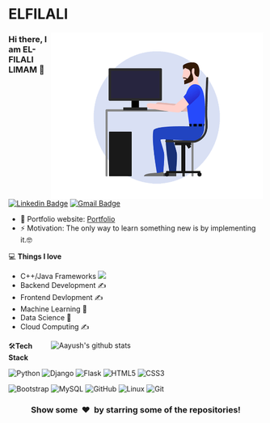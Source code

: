 # ELFILALI
<img align="right" src="devguy3.gif" alt="Code" width="420" height="330">



### Hi there, I am  EL-FILALI LIMAM 👋
[![Linkedin Badge](https://img.shields.io/badge/-aayush_shah-blue?style=flat-square&logo=Linkedin&logoColor=white&link=https:https://www.linkedin.com/in/limam-el-filali-1013b819a/)](https:https://www.linkedin.com/in/limam-el-filali-1013b819a/)
[![Gmail Badge](https://img.shields.io/badge/-elfilalilimame@gmail.com-c14438?style=flat-square&logo=Gmail&logoColor=white&link=mailto:elfilalilimame@gmail.com)](mailto:elfilalilimame@gmail.com) 

- 🎯 Portfolio website: [Portfolio](https:http://limam.me/MYPORTFOLIO/)
- ⚡ Motivation: The only way to learn something new is by implementing it.🤓

💻 **Things I love**
- C++/Java Frameworks <img src="https://media.giphy.com/media/WUlplcMpOCEmTGBtBW/giphy.gif" width="30"> 
- Backend Development ✍️
- Frontend Devlopment ✍️
- Machine Learning 🧐
- Data Science 😬
- Cloud Computing ✍️

<a href="https://gitstats.me/aayuvraj">
    <img width="420" height="auto" align="right" alt="Aayush's github stats" 
    src="https://github-readme-stats.vercel.app/api?username=aayuvraj&show_icons=true&theme=dark&count_private=false&include_all_commits=true" />
</a>

🛠**Tech Stack**

![Python](https://img.shields.io/badge/-Python-000000?style=flat&logo=python)
![Django](https://img.shields.io/badge/-Django-000000?style=flat&logo=Django)
![Flask](https://img.shields.io/badge/-Flask-000000?style=flat&logo=Flask)
![HTML5](https://img.shields.io/badge/-HTML5-000000?style=flat&logo=HTML5)
![CSS3](https://img.shields.io/badge/-CSS3-000000?style=flat&logo=CSS3)

![Bootstrap](https://img.shields.io/badge/-Bootstrap-000000?style=flat&logo=bootstrap)
![MySQL](https://img.shields.io/badge/-MySQL-000000?style=flat&logo=MySQL)
![GitHub](https://img.shields.io/badge/-GitHub-000000?style=flat&logo=github&logoColor=FFFFFF)
![Linux](https://img.shields.io/badge/-Linux-000000?style=flat&logo=linux&logoColor=FCC624)
![Git](https://img.shields.io/badge/-Git-000000?style=flat&logo=git&logoColor=F05032)

<div align="center">
    <h3 align="center">Show some &nbsp;❤️&nbsp; by starring some of the repositories!</h3>
</div>

